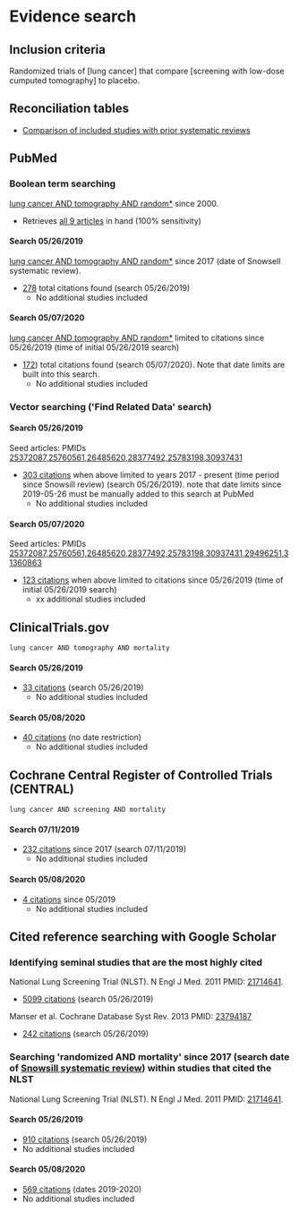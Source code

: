 # Evidence search
## Inclusion criteria
Randomized trials of [lung cancer] that compare [screening with low-dose cumputed tomography] to placebo.

## Reconciliation tables
* [Comparison of included studies with prior systematic reviews](../reconciliation-tables)

## PubMed
### Boolean term searching

[lung cancer AND tomography AND random\*](https://www.ncbi.nlm.nih.gov/pubmed?term=((lung%20cancer%20AND%20tomography%20AND%20random*))%20AND%20(%222000%22%5BDate%20-%20Publication%5D%20%3A%20%223000%22%5BDate%20-%20Publication%5D)) since 2000. 
* Retrieves [all 9 articles](https://www.ncbi.nlm.nih.gov/pubmed/?term=26485620+25760561+28377492+31360863+31162856+30937431+25372087+29496251+29496251) in hand (100% sensitivity)

#### Search 05/26/2019
[lung cancer AND tomography AND random\*](https://www.ncbi.nlm.nih.gov/pubmed?term=((lung%20cancer%20AND%20tomography%20AND%20random*))%20AND%20(%222000%22%5BDate%20-%20Publication%5D%20%3A%20%223000%22%5BDate%20-%20Publication%5D)) since 2017 (date of Snowsell systematic review). 
* [278](https://www.ncbi.nlm.nih.gov/pubmed?term=((lung%20cancer%20AND%20tomography%20AND%20random*))%20AND%20(%222017%22%5BDate%20-%20Publication%5D%20%3A%20%223000%22%5BDate%20-%20Publication%5D)) total citations found (search 05/26/2019)
   * No additional studies included

#### Search 05/07/2020
[lung cancer AND tomography AND random\*](https://pubmed.ncbi.nlm.nih.gov/?term=((lung+cancer+AND+tomography+AND+random*))+AND+(%222019-05-26%22%5BDate+-+Publication%5D+%3A+%223000%22%5BDate+-+Publication%5D)) limited to citations since 05/26/2019 (time of initial 05/26/2019 search)
* [172](https://pubmed.ncbi.nlm.nih.gov/?term=((lung+cancer+AND+tomography+AND+random*))+AND+(%222019-05-26%22%5BDate+-+Publication%5D+%3A+%223000%22%5BDate+-+Publication%5D))) total citations found (search 05/07/2020). Note that date limits are built into this search.
   * No additional studies included

### Vector searching ('Find Related Data' search)

#### Search 05/26/2019
Seed articles: PMIDs [25372087,25760561,26485620,28377492,25783198,30937431](https://www.ncbi.nlm.nih.gov/pubmed?cmd=Search&tool=SUMSearch2plugins&otool=kumclib&term=25372087,25760561,26485620,28377492,25783198,30937431)
* [303 citations](https://www.ncbi.nlm.nih.gov/pubmed?linkname=pubmed_pubmed&from_uid=25372087,25760561,26485620,28377492,25783198,30937431&term=2017[pdat]) when above limited to years 2017 - present (time period since Snowsill review) (search 05/26/2019). note that date limits since 2019-05-26 must be manually added to this search at PubMed
   * No additional studies included

#### Search 05/07/2020
Seed articles: PMIDs [25372087,25760561,26485620,28377492,25783198,30937431,29496251,31360863](https://www.ncbi.nlm.nih.gov/pubmed?cmd=Search&tool=SUMSearch2plugins&otool=kumclib&term=25372087,25760561,26485620,28377492,25783198,30937431,29496251,31360863)
* [123 citations](https://www.ncbi.nlm.nih.gov/pubmed?linkname=pubmed_pubmed&from_uid=25372087,25760561,26485620,28377492,25783198,30937431,29496251,31360863&term=2019/05/26[pd]) when above limited to citations since 05/26/2019 (time of initial 05/26/2019 search)
   * xx additional studies included

## ClinicalTrials.gov

`lung cancer AND tomography AND mortality`

#### Search 05/26/2019
* [33 citations](https://clinicaltrials.gov/ct2/results?term=lung+cancer+AND+tomography+AND+mortality&Search=Search) (search 05/26/2019)
   * No additional studies included
#### Search 05/08/2020
* [40 citations](https://clinicaltrials.gov/ct2/results?term=lung+cancer+AND+tomography+AND+mortality&Search=Search) (no date restriction)
   * No additional studies included

## Cochrane Central Register of Controlled Trials (CENTRAL)

`lung cancer AND screening AND mortality`

#### Search 07/11/2019
* [232 citations](http://onlinelibrary.wiley.com/cochranelibrary/search?submitSearch=Go&searchRows%5B0%5D.searchCriterias%5B0%5D.fieldRestriction=title+abstract+keywords&searchRows%5B0%5D.searchCriterias%5B0%5D.term=lung+cancer+AND+screening+AND+mortality) since 2017 (search 07/11/2019)
   * No additional studies included

#### Search 05/08/2020
* [4 citations](http://onlinelibrary.wiley.com/cochranelibrary/search?submitSearch=Go&searchRows%5B0%5D.searchCriterias%5B0%5D.fieldRestriction=title+abstract+keywords&searchRows%5B0%5D.searchCriterias%5B0%5D.term=lung+cancer+AND+screening+AND+mortality) since 05/2019
   * No additional studies included

## Cited reference searching with Google Scholar

### Identifying seminal studies that are the most highly cited
National Lung Screening Trial (NLST). N Engl J Med. 2011 PMID: [21714641](http://pubmed.gov/21714641).
 * [5099 citations](https://scholar.google.com/scholar?cites=1550924767538217466&as_sdt=2005&sciodt=0,5&hl=en) (search 05/26/2019)

Manser et al. Cochrane Database Syst Rev. 2013 PMID: [23794187](http://pubmed.gov/23794187)
 * [242 citations](https://scholar.google.com/scholar?cites=6415203990104162860&as_sdt=2005&sciodt=0,5&hl=en) (search 05/26/2019)

### Searching 'randomized AND mortality' since 2017 (search date of [Snowsill systematic review]()) within studies that cited the NLST
National Lung Screening Trial (NLST). N Engl J Med. 2011 PMID: [21714641](http://pubmed.gov/21714641).

#### Search 05/26/2019
* [910 citations](https://scholar.google.com/scholar?as_vis=0&q=randomized+AND+mortality&hl=en&as_sdt=2005&sciodt=0,5&as_ylo=2017&as_yhi=2020&cites=1550924767538217466&scipsc=1) (search 05/26/2019)
 * No additional studies included

#### Search 05/08/2020
* [569 citations](https://scholar.google.com/scholar?as_vis=0&q=randomized+AND+mortality&hl=en&as_sdt=2005&sciodt=0,5&as_ylo=2019&as_yhi=2020&cites=1550924767538217466&scipsc=1) (dates 2019-2020)
 * No additional studies included
